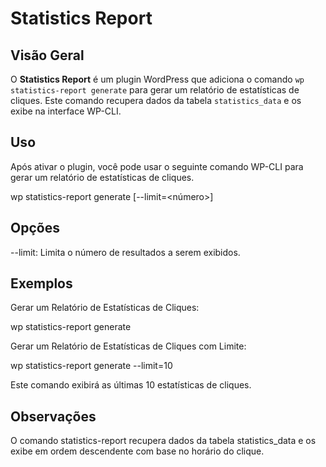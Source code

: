 # Statistics Report

## Visão Geral

O **Statistics Report** é um plugin WordPress que adiciona o comando `wp statistics-report generate` para gerar um relatório de estatísticas de cliques. Este comando recupera dados da tabela `statistics_data` e os exibe na interface WP-CLI.

## Uso

Após ativar o plugin, você pode usar o seguinte comando WP-CLI para gerar um relatório de estatísticas de cliques.

wp statistics-report generate [--limit=<número>]

## Opções

--limit: Limita o número de resultados a serem exibidos.

## Exemplos

Gerar um Relatório de Estatísticas de Cliques:

wp statistics-report generate

Gerar um Relatório de Estatísticas de Cliques com Limite:

wp statistics-report generate --limit=10

Este comando exibirá as últimas 10 estatísticas de cliques.

## Observações

O comando statistics-report recupera dados da tabela statistics_data e os exibe em ordem descendente com base no horário do clique.
